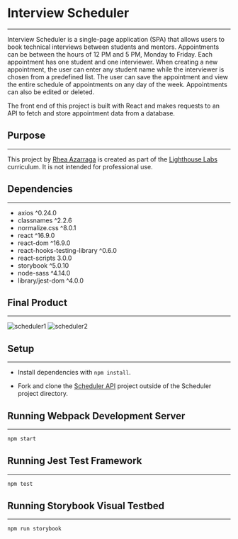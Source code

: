 # Interview Scheduler

---

Interview Scheduler is a single-page application (SPA) that allows users to book technical interviews between students and mentors. Appointments can be between the hours of 12 PM and 5 PM, Monday to Friday. Each appointment has one student and one interviewer. When creating a new appointment, the user can enter any student name while the interviewer is chosen from a predefined list. The user can save the appointment and view the entire schedule of appointments on any day of the week. Appointments can also be edited or deleted.

The front end of this project is built with React and makes requests to an API to fetch and store appointment data from a database.

## Purpose

---

This project by [Rhea Azarraga](https://github.com/Rheaazarraga) is created as part of the [Lighthouse Labs](https://www.lighthouselabs.ca) curriculum. It is not intended for professional use.

## Dependencies

---

- axios ^0.24.0
- classnames ^2.2.6
- normalize.css ^8.0.1
- react ^16.9.0
- react-dom ^16.9.0
- react-hooks-testing-library ^0.6.0
- react-scripts 3.0.0
- storybook ^5.0.10
- node-sass ^4.14.0
- library/jest-dom ^4.0.0

## Final Product

---


![scheduler1](https://user-images.githubusercontent.com/84409001/143956428-d512f8cb-c363-40cd-a008-680d81925fff.png)
![scheduler2](https://user-images.githubusercontent.com/84409001/143956434-a8343f2a-95f0-4a78-8c6b-9ada1672dd52.png)

## Setup

---

- Install dependencies with `npm install`.

- Fork and clone the [Scheduler API](https://github.com/lighthouse-labs/scheduler-api) project outside of the Scheduler project directory.

## Running Webpack Development Server

---

```sh
npm start
```

## Running Jest Test Framework

---

```sh
npm test
```

## Running Storybook Visual Testbed

---

```sh
npm run storybook
```
